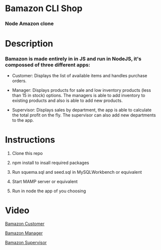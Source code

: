# Bamazon CLI Shop

### Node Amazon clone

# Description 

### Bamazon is made entirely in in JS and run in NodeJS, it's compossed of three different apps: 

* Customer: Displays the list of available items and handles purchase orders.

* Manager: Displays products for sale and low inventory products (less than 15 in stock) options. The managers is able to add inventory to existing products and also is able to add new products.

* Supervisor: Displays sales by department, the app is able to calculate the total profit on the fly. The supervisor can also add new departments to the app.

# Instructions

1. Clone this repo

2. npm install to insall required packages

3. Run squema.sql and seed.sql in MySQLWorkbench or equivalent

4. Start MAMP server or equivalent

3. Run in node the app of you choosing

# Video

[Bamazon Customer](https://youtu.be/szjzqyBPhME)

[Bamazon Manager](https://youtu.be/O_r5ExWK64M)

[Bamazon Supervisor](https://youtu.be/o-34JXnC4eA)
